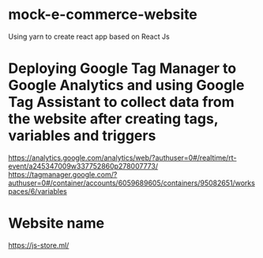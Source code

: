 # mock-e-commerce-website
Using yarn to create react app based on React Js
# Deploying Google Tag Manager to Google Analytics and using Google Tag Assistant to collect data from the website after creating tags, variables and triggers
https://analytics.google.com/analytics/web/?authuser=0#/realtime/rt-event/a245347009w337752860p278007773/
https://tagmanager.google.com/?authuser=0#/container/accounts/6059689605/containers/95082651/workspaces/6/variables
# Website name
https://js-store.ml/
